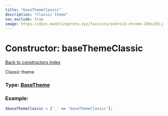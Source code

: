 ```yaml
---
title: "baseThemeClassic"
description: "Classic theme"
nav_exclude: true
image: https://docs.madelineproto.xyz/favicons/android-chrome-256x256.png
---
```

# Constructor: baseThemeClassic  
[Back to constructors index](/API_docs/constructors/index.html)



Classic theme




### Type: [BaseTheme](/API_docs/types/BaseTheme.html)


### Example:

```php
$baseThemeClassic = ['_' => 'baseThemeClassic'];
```  
